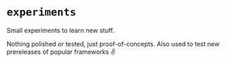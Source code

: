 # `experiments`

Small experiments to learn new stuff.

Nothing polished or tested, just proof-of-concepts. Also used to test new prereleases of popular frameworks ✌️